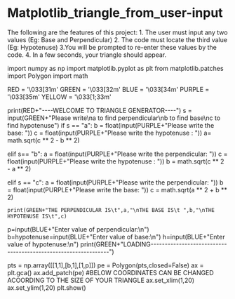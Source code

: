 # Matplotlib_triangle_from_user-input
The following are the features of this project: 1. The user must input any two values (Eg: Base and Perpendicular) 2. The code must locate the third value (Eg: Hypotenuse) 3.You will be prompted to re-enter these values by the code. 4. In a few seconds, your triangle should appear.

import numpy as np
import matplotlib.pyplot as plt
from matplotlib.patches import Polygon
import math

RED = '\033[31m'
GREEN = '\033[32m'
BLUE = '\033[34m'
PURPLE = '\033[35m'
YELLOW = '\033[1;33m'

print(RED+"----WELCOME TO TRIANGLE GENERATOR----")
s = input(GREEN+"Please write\na to find perpendicular\nb to find base\nc to find hypotenuse")
if s == "a":
    b = float(input(PURPLE+"Please write the base: "))
    c = float(input(PURPLE+"Please write the hypotenuse : "))
    a= math.sqrt(c ** 2 - b ** 2)

elif s== "b":
    a = float(input(PURPLE+"Please write the perpendicular: "))
    c = float(input(PURPLE+"Please write the hypotenuse : "))
    b = math.sqrt(c ** 2 - a ** 2)


elif s == "c":
    a = float(input(PURPLE+"Please write the perpendicular: "))
    b = float(input(PURPLE+"Please write the base: "))
    c = math.sqrt(a ** 2 + b ** 2)

    print(GREEN+"THE PERPENDICULAR IS\t",a,"\nTHE BASE IS\t ",b,"\nTHE HYPOTENUSE IS\t",c)



p=input(BLUE+"Enter value of perpendicular:\n")
b=hypotenuse=input(BLUE+"Enter value of base:\n")
h=input(BLUE+"Enter value of hypotenuse:\n")
print(GREEN+"LOADING---------------------------------------------------------------")


pts = np.array([[1,1],[b,1],[1,p]])
pe = Polygon(pts,closed=False)
ax = plt.gca()
ax.add_patch(pe)
#BELOW COORDINATES CAN BE CHANGED ACOORDING TO THE SIZE OF YOUR TRIANGLE
ax.set_xlim(1,20)
ax.set_ylim(1,20)
plt.show()
